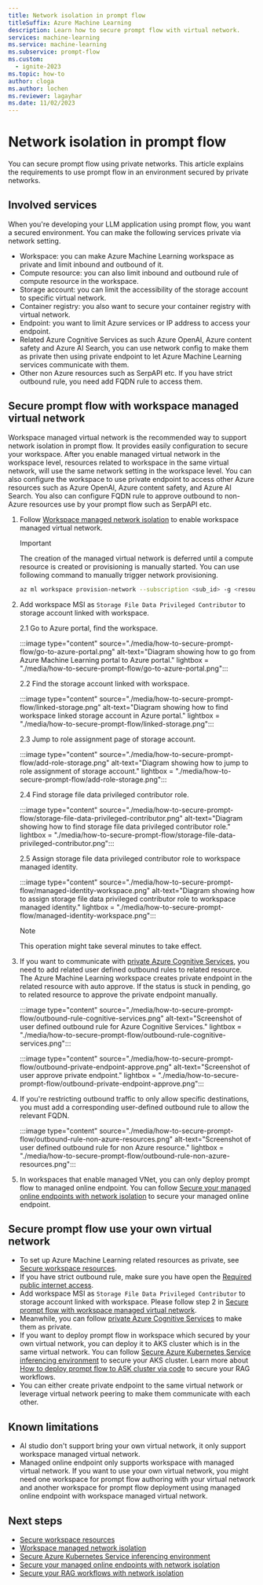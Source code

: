 ```yaml
---
title: Network isolation in prompt flow
titleSuffix: Azure Machine Learning
description: Learn how to secure prompt flow with virtual network.
services: machine-learning
ms.service: machine-learning
ms.subservice: prompt-flow
ms.custom:
  - ignite-2023
ms.topic: how-to
author: cloga
ms.author: lochen
ms.reviewer: lagayhar
ms.date: 11/02/2023
---
```


# Network isolation in prompt flow 

You can secure prompt flow using private networks. This article explains the requirements to use prompt flow in an environment secured by private networks.

## Involved services

When you're developing your LLM application using prompt flow, you want a secured environment. You can make the following services private via network setting.

- Workspace: you can make Azure Machine Learning workspace as private and limit inbound and outbound of it.
- Compute resource: you can also limit inbound and outbound rule of compute resource in the workspace.
- Storage account: you can limit the accessibility of the storage account to specific virtual network.
- Container registry: you also want to secure your container registry with virtual network.
- Endpoint: you want to limit Azure services or IP address to access your endpoint.
- Related Azure Cognitive Services as such Azure OpenAI, Azure content safety and Azure AI Search, you can use network config to make them as private then using private endpoint to let Azure Machine Learning services communicate with them.
- Other non Azure resources such as SerpAPI etc. If you have strict outbound rule, you need add FQDN rule to access them. 

## Secure prompt flow with workspace managed virtual network

Workspace managed virtual network is the recommended way to support network isolation in prompt flow. It provides easily configuration to secure your workspace. After you enable managed virtual network in the workspace level, resources related to workspace in the same virtual network, will use the same network setting in the workspace level. You can also configure the workspace to use private endpoint to access other Azure resources such as Azure OpenAI, Azure content safety, and Azure AI Search. You also can configure FQDN rule to approve outbound to non-Azure resources use by your prompt flow such as SerpAPI etc.

1. Follow [Workspace managed network isolation](../how-to-managed-network.md) to enable workspace managed virtual network.

    > [!IMPORTANT]
    > The creation of the managed virtual network is deferred until a compute resource is created or provisioning is manually started. You can use following command to manually trigger network provisioning.
    ```bash
    az ml workspace provision-network --subscription <sub_id> -g <resource_group_name> -n <workspace_name>
    ```

2. Add workspace MSI as `Storage File Data Privileged Contributor` to storage account linked with workspace.

    2.1 Go to Azure portal, find the workspace.

    :::image type="content" source="./media/how-to-secure-prompt-flow/go-to-azure-portal.png" alt-text="Diagram showing how to go from Azure Machine Learning portal to Azure portal." lightbox = "./media/how-to-secure-prompt-flow/go-to-azure-portal.png":::


    2.2 Find the storage account linked with workspace.

    :::image type="content" source="./media/how-to-secure-prompt-flow/linked-storage.png" alt-text="Diagram showing how to find workspace linked storage account in Azure portal." lightbox = "./media/how-to-secure-prompt-flow/linked-storage.png":::

    2.3 Jump to role assignment page of storage account.

    :::image type="content" source="./media/how-to-secure-prompt-flow/add-role-storage.png" alt-text="Diagram showing how to jump to role assignment of storage account." lightbox = "./media/how-to-secure-prompt-flow/add-role-storage.png":::

    2.4 Find storage file data privileged contributor role.

    :::image type="content" source="./media/how-to-secure-prompt-flow/storage-file-data-privileged-contributor.png" alt-text="Diagram showing how to find storage file data privileged contributor role." lightbox = "./media/how-to-secure-prompt-flow/storage-file-data-privileged-contributor.png":::
    
    2.5 Assign storage file data privileged contributor role to workspace managed identity.

    :::image type="content" source="./media/how-to-secure-prompt-flow/managed-identity-workspace.png" alt-text="Diagram showing how to assign storage file data privileged contributor role to workspace managed identity." lightbox = "./media/how-to-secure-prompt-flow/managed-identity-workspace.png":::

    > [!NOTE]
    > This operation might take several minutes to take effect.

3. If you want to communicate with [private Azure Cognitive Services](../../ai-services/cognitive-services-virtual-networks.md), you need to add related user defined outbound rules to related resource. The Azure Machine Learning workspace creates private endpoint in the related resource with auto approve. If the status is stuck in pending, go to related resource to approve the private endpoint manually.

    :::image type="content" source="./media/how-to-secure-prompt-flow/outbound-rule-cognitive-services.png" alt-text="Screenshot of user defined outbound rule for Azure Cognitive Services." lightbox = "./media/how-to-secure-prompt-flow/outbound-rule-cognitive-services.png":::

    :::image type="content" source="./media/how-to-secure-prompt-flow/outbound-private-endpoint-approve.png" alt-text="Screenshot of user approve private endpoint." lightbox = "./media/how-to-secure-prompt-flow/outbound-private-endpoint-approve.png":::

4. If you're restricting outbound traffic to only allow specific destinations, you must add a corresponding user-defined outbound rule to allow the relevant FQDN.

    :::image type="content" source="./media/how-to-secure-prompt-flow/outbound-rule-non-azure-resources.png" alt-text="Screenshot of user defined outbound rule for non Azure resource." lightbox = "./media/how-to-secure-prompt-flow/outbound-rule-non-azure-resources.png":::

5. In workspaces that enable managed VNet, you can only deploy prompt flow to managed online endpoint. You can follow [Secure your managed online endpoints with network isolation](../how-to-secure-kubernetes-inferencing-environment.md) to secure your managed online endpoint.

## Secure prompt flow use your own virtual network

- To set up Azure Machine Learning related resources as private, see [Secure workspace resources](../how-to-secure-workspace-vnet.md).
- If you have strict outbound rule, make sure you have open the [Required public internet access](../how-to-secure-workspace-vnet.md#required-public-internet-access).
- Add workspace MSI as `Storage File Data Privileged Contributor` to storage account linked with workspace. Please follow step 2 in [Secure prompt flow with workspace managed virtual network](#secure-prompt-flow-with-workspace-managed-virtual-network).
- Meanwhile, you can follow [private Azure Cognitive Services](../../ai-services/cognitive-services-virtual-networks.md) to make them as private.
- If you want to deploy prompt flow in workspace which secured by your own virtual network, you can deploy it to AKS cluster which is in the same virtual network. You can follow [Secure Azure Kubernetes Service inferencing environment](../how-to-secure-kubernetes-inferencing-environment.md) to secure your AKS cluster. Learn more about [How to deploy prompt flow to ASK cluster via code](./how-to-deploy-to-code) to secure your RAG workflows.
- You can either create private endpoint to the same virtual network or leverage virtual network peering to make them communicate with each other.

## Known limitations

- AI studio don't support bring your own virtual network, it only support workspace managed virtual network.
- Managed online endpoint only supports workspace with managed virtual network. If you want to use your own virtual network, you might need one workspace for prompt flow authoring with your virtual network and another workspace for prompt flow deployment using managed online endpoint with workspace managed virtual network.

## Next steps

- [Secure workspace resources](../how-to-secure-workspace-vnet.md)
- [Workspace managed network isolation](../how-to-managed-network.md)
- [Secure Azure Kubernetes Service inferencing environment](../how-to-secure-kubernetes-inferencing-environment.md)
- [Secure your managed online endpoints with network isolation](../how-to-secure-online-endpoint.md)
- [Secure your RAG workflows with network isolation](../how-to-secure-rag-workflows.md)
